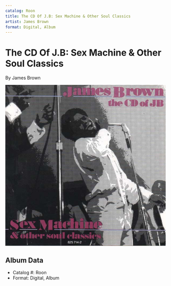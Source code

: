 ```yaml
---
catalog: Roon
title: The CD Of J.B: Sex Machine & Other Soul Classics
artist: James Brown
format: Digital, Album
---
```


# The CD Of J.B: Sex Machine & Other Soul Classics

By James Brown

![](../../assets/albumcovers/James_Brown-The_CD_Of_JB-_Sex_Machine_and_Other_Soul_Classics.png)

## Album Data

- Catalog #: Roon
- Format: Digital, Album

